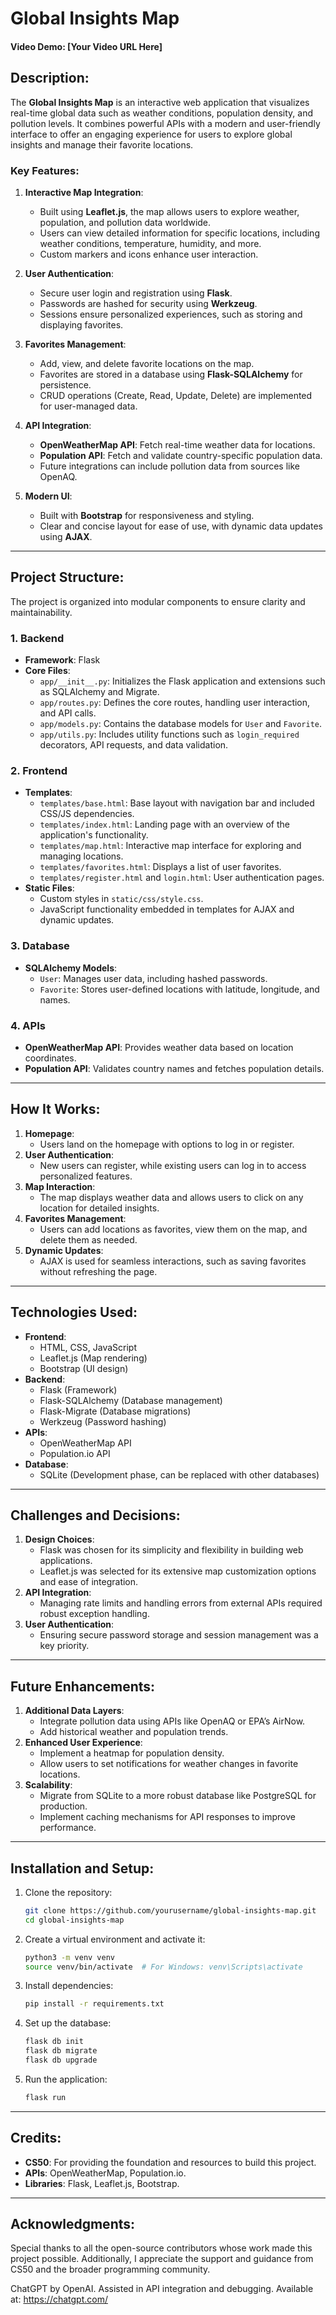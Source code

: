 # Global Insights Map
#### Video Demo: [Your Video URL Here]

## Description:
The **Global Insights Map** is an interactive web application that visualizes real-time global data such as weather conditions, population density, and pollution levels. It combines powerful APIs with a modern and user-friendly interface to offer an engaging experience for users to explore global insights and manage their favorite locations.

### Key Features:
1. **Interactive Map Integration**:
   - Built using **Leaflet.js**, the map allows users to explore weather, population, and pollution data worldwide.
   - Users can view detailed information for specific locations, including weather conditions, temperature, humidity, and more.
   - Custom markers and icons enhance user interaction.

2. **User Authentication**:
   - Secure user login and registration using **Flask**.
   - Passwords are hashed for security using **Werkzeug**.
   - Sessions ensure personalized experiences, such as storing and displaying favorites.

3. **Favorites Management**:
   - Add, view, and delete favorite locations on the map.
   - Favorites are stored in a database using **Flask-SQLAlchemy** for persistence.
   - CRUD operations (Create, Read, Update, Delete) are implemented for user-managed data.

4. **API Integration**:
   - **OpenWeatherMap API**: Fetch real-time weather data for locations.
   - **Population API**: Fetch and validate country-specific population data.
   - Future integrations can include pollution data from sources like OpenAQ.

5. **Modern UI**:
   - Built with **Bootstrap** for responsiveness and styling.
   - Clear and concise layout for ease of use, with dynamic data updates using **AJAX**.

---

## Project Structure:
The project is organized into modular components to ensure clarity and maintainability.

### 1. Backend
- **Framework**: Flask
- **Core Files**:
  - `app/__init__.py`: Initializes the Flask application and extensions such as SQLAlchemy and Migrate.
  - `app/routes.py`: Defines the core routes, handling user interaction, and API calls.
  - `app/models.py`: Contains the database models for `User` and `Favorite`.
  - `app/utils.py`: Includes utility functions such as `login_required` decorators, API requests, and data validation.

### 2. Frontend
- **Templates**:
  - `templates/base.html`: Base layout with navigation bar and included CSS/JS dependencies.
  - `templates/index.html`: Landing page with an overview of the application's functionality.
  - `templates/map.html`: Interactive map interface for exploring and managing locations.
  - `templates/favorites.html`: Displays a list of user favorites.
  - `templates/register.html` and `login.html`: User authentication pages.
- **Static Files**:
  - Custom styles in `static/css/style.css`.
  - JavaScript functionality embedded in templates for AJAX and dynamic updates.

### 3. Database
- **SQLAlchemy Models**:
  - `User`: Manages user data, including hashed passwords.
  - `Favorite`: Stores user-defined locations with latitude, longitude, and names.

### 4. APIs
- **OpenWeatherMap API**: Provides weather data based on location coordinates.
- **Population API**: Validates country names and fetches population details.

---

## How It Works:
1. **Homepage**:
   - Users land on the homepage with options to log in or register.
2. **User Authentication**:
   - New users can register, while existing users can log in to access personalized features.
3. **Map Interaction**:
   - The map displays weather data and allows users to click on any location for detailed insights.
4. **Favorites Management**:
   - Users can add locations as favorites, view them on the map, and delete them as needed.
5. **Dynamic Updates**:
   - AJAX is used for seamless interactions, such as saving favorites without refreshing the page.

---

## Technologies Used:
- **Frontend**:
  - HTML, CSS, JavaScript
  - Leaflet.js (Map rendering)
  - Bootstrap (UI design)
- **Backend**:
  - Flask (Framework)
  - Flask-SQLAlchemy (Database management)
  - Flask-Migrate (Database migrations)
  - Werkzeug (Password hashing)
- **APIs**:
  - OpenWeatherMap API
  - Population.io API
- **Database**:
  - SQLite (Development phase, can be replaced with other databases)

---

## Challenges and Decisions:
1. **Design Choices**:
   - Flask was chosen for its simplicity and flexibility in building web applications.
   - Leaflet.js was selected for its extensive map customization options and ease of integration.
2. **API Integration**:
   - Managing rate limits and handling errors from external APIs required robust exception handling.
3. **User Authentication**:
   - Ensuring secure password storage and session management was a key priority.

---

## Future Enhancements:
1. **Additional Data Layers**:
   - Integrate pollution data using APIs like OpenAQ or EPA’s AirNow.
   - Add historical weather and population trends.
2. **Enhanced User Experience**:
   - Implement a heatmap for population density.
   - Allow users to set notifications for weather changes in favorite locations.
3. **Scalability**:
   - Migrate from SQLite to a more robust database like PostgreSQL for production.
   - Implement caching mechanisms for API responses to improve performance.

---

## Installation and Setup:
1. Clone the repository:
   ```bash
   git clone https://github.com/yourusername/global-insights-map.git
   cd global-insights-map
2. Create a virtual environment and activate it:
   ```bash
   python3 -m venv venv
   source venv/bin/activate  # For Windows: venv\Scripts\activate
3. Install dependencies:
   ```bash
   pip install -r requirements.txt
4. Set up the database:
   ```bash
   flask db init
   flask db migrate
   flask db upgrade
5. Run the application:
   ```bash
   flask run

---
## Credits:
- **CS50**: For providing the foundation and resources to build this project.
- **APIs**: OpenWeatherMap, Population.io.
- **Libraries**: Flask, Leaflet.js, Bootstrap.

---

## Acknowledgments:
Special thanks to all the open-source contributors whose work made this project possible. Additionally, I appreciate the support and guidance from CS50 and the broader programming community.

ChatGPT by OpenAI. Assisted in API integration and debugging. 
Available at: https://chatgpt.com/
